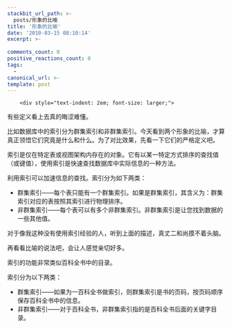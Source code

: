 ```yaml
---
stackbit_url_path: >-
  posts/形象的比喻
title: '形象的比喻'
date: '2010-03-15 08:10:14'
excerpt: >-
  
comments_count: 0
positive_reactions_count: 0
tags: 
  - 
canonical_url: >-
template: post
---
```


        <div style="text-indent: 2em; font-size: larger;">
<p>有些定义看上去真的晦涩难懂。</p>
<p>比如数据库中的索引分为群集索引和非群集索引。今天看到两个形象的比喻，才算真正领悟它们究竟是什么和什么。为了对比效果，先看一下它们的严格定义吧。</p>
<p>索引是仅在特定表或视图架构内存在的对象。它有以某一特定方式排序的查找值（或键值），使用索引是快速查找数据库中实际信息的一种方法。</p>
<p>利用索引可以加速信息的查找。索引分为如下两类：</p>
<ul style="text-indent: 0;">
    <li>群集索引——每个表只能有一个群集索引。如果是群集索引，其含义为：群集索引对应的表按照其索引进行物理排序。</li>
    <li>非群集索引——每个表可以有多个非群集索引。非群集索引是让您找到数据的一些其他值。</li>
</ul>
<p>对于像我这种没有使用索引经验的人，听到上面的描述，真丈二和尚摸不着头脑。</p>
<p>再看看比喻的说法吧，会让人感觉亲切好多。</p>
<p>索引的功能非常类似百科全书中的目录。</p>
<p>索引分为以下两类：</p>
<p>
</p><ul>
    <li>群集索引——如果为一百科全书做索引，则群集索引是书的页码，按页码顺序保存百科全书中的信息。</li>
    <li>非群集索引——对于百科全书，非群集索引指的是百科全书后面的关键字目录。</li>
</ul>
<p></p>
</div>
      